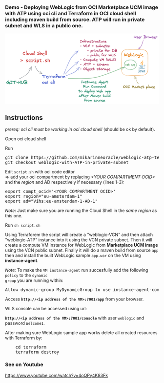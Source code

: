 ### Demo - Deploying WebLogic from OCI Marketplace UCM image with ATP using oci cli and Terraform in OCI cloud shell including maven build from source. ATP will run in private subnet and WLS in a public one.

<p>
<img src="wls_atp_tf_sn_2.png" width="800" />

## Instructions

<i>prereq: oci cli must be working in oci cloud shell</i> (should be ok by default).

<p>
Open oci cloud shell

<p>
Run 
<pre>
git clone https://github.com/mikarinneoracle/weblogic-atp-terraform-demo.git
git checkout weblogic-with-ATP-in-private-subnet
</pre>

<p>
Edit <code>script.sh</code> with oci code editor<br>
    => add your oci compartment by replacing <i>&lt;YOUR COMPARTMENT OCID&gt;</i> and the <i>region</i> and AD respectively if necessary (lines 1-3):

<p>
<pre>
export compt_ocid='&lt;YOUR COMPARTMENT OCID&gt;'
export region="eu-amsterdam-1"
export ad="Vihs:eu-amsterdam-1-AD-1"
</pre>

<p>
<i>Note</i>: Just make sure you are running the Cloud Shell in the <i>same region</i> as this one.

<p>
Run <code>sh script.sh</code>

<p>
Using Terraforem the script will create a "weblogic-VCN" and then attach "weblogic-ATP" instance into it 
using the VCN private subnet. Then it will create a compute VM instance for WebLogic from <b>Marketplace UCM image</b> using the VCN public subnet. Finally it will do a maven build from source <code>app</code> then and install the built WebLogic sample <code>app.war</code> on the VM using <b>instance-agent</b>.
    
<i>Note:</i> To make the <code>VM instance-agent</code> run succesfully add the following <code>policy</code> to
the <code>dynamic group</code> you are running within:
<pre>
Allow dynamic-group MyDynamicGroup to use instance-agent-command-execution-family in compartment &lt;YOUR COMPARTMENT&gt;
</pre>
    
<p>
Access <b><code>http://&lt;ip address of the VM&gt;:7001/app</code></b> from your browser.

<p>
WLS console can be accessed using url:

<p>
<b><code>http://&lt;ip address of the VM&gt;:7001/console</code></b> with user <code>weblogic</code> and password <code>Welcome1</code>.

<p>
After making sure WebLogic sample app works delete all created resources with Terraform by:
<pre>
    cd terraform
    terraform destroy
</pre>

### See on Youtube

<a href="https://www.youtube.com/watch?v=4oQPy4K83Fk">https://www.youtube.com/watch?v=4oQPy4K83Fk</a>
